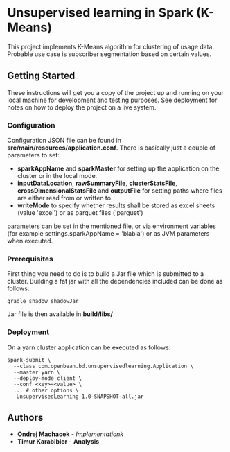 # Unsupervised learning in Spark (K-Means)

This project implements K-Means algorithm for clustering of usage data. Probable use case is subscriber segmentation based on certain values.

## Getting Started

These instructions will get you a copy of the project up and running on your local machine for development and testing purposes. See deployment for notes on how to deploy the project on a live system.
### Configuration

Configuration JSON file can be found in __src/main/resources/application.conf__. There is basically just a couple of parameters to set:
* **sparkAppName** and **sparkMaster** for setting up the application on the cluster or in the local mode.
* **inputDataLocation**, **rawSummaryFile**, **clusterStatsFile**, **crossDimensionalStatsFile** and **outputFile** for setting paths where files are either read from or written to.
* **writeMode** to specify whether results shall be stored as excel sheets (value 'excel') or as parquet files ('parquet')

parameters can be set in the mentioned file, or via environment variables (for example settings.sparkAppName = 'blabla') or as JVM parameters when executed.

### Prerequisites

First thing you need to do is to build a Jar file which is submitted to a cluster. 
Building a fat jar with all the dependencies included can be done as follows:
```
gradle shadow shadowJar
```
Jar file is then available in __build/libs/__
### Deployment

On a yarn cluster application can be executed as follows:
```
spark-submit \
  --class com.openbean.bd.unsupervisedlearning.Application \
  --master yarn \
  --deploy-mode client \
  --conf <key>=<value> \
  ... # other options \
   UnsupervisedLearning-1.0-SNAPSHOT-all.jar
```

## Authors

* **Ondrej Machacek** - *Implementationk*
* **Timur Karabibier** - **Analysis**
